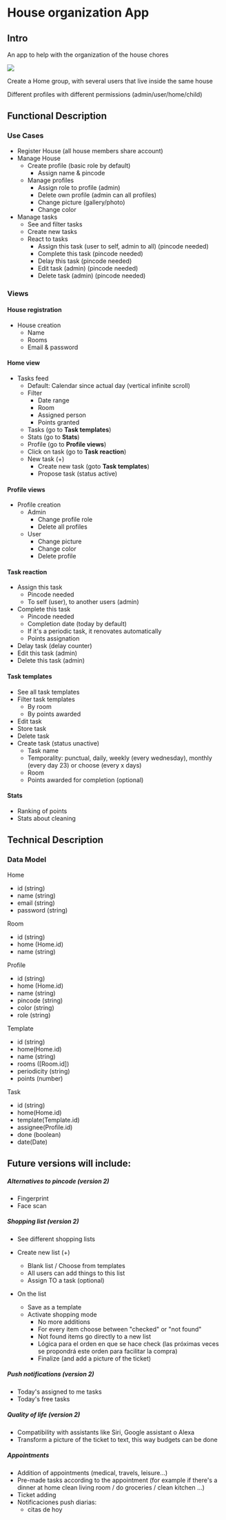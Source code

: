 # House organization App

## Intro

An app to help with the organization of the house chores

![](https://media.giphy.com/media/v1.Y2lkPTc5MGI3NjExYjk5ZXEzejNiam91aDd0N3g4YXdkYjNodHcwOWllaXhxMTk2dXRidCZlcD12MV9pbnRlcm5hbF9naWZfYnlfaWQmY3Q9Zw/NV4cSrRYXXwfUcYnua/giphy.gif)

Create a Home group, with several users that live inside the same house

Different profiles with different permissions (admin/user/home/child)

## Functional Description

### Use Cases

* Register House (all house members share account)
* Manage House
    - Create profile (basic role by default)
        - Assign name & pincode
    - Manage profiles
        - Assign role to profile (admin)
        - Delete own profile (admin can all profiles)
        - Change picture (gallery/photo)
        - Change color
* Manage tasks
    - See and filter tasks
    - Create new tasks
    - React to tasks
        - Assign this task (user to self, admin to all) (pincode needed)
        - Complete this task (pincode needed)
        - Delay this task (pincode needed)
        - Edit task (admin) (pincode needed)
        - Delete task (admin) (pincode needed)
<!-- Cosas que el usuario podrá hacer en la aplicación (cosas que aporten valor, cosas tipo Login, Register... sobran)
* search socks
* add socks to cart
* view cart
* add / remove items
* checkout cart
* view orders
* view order status
* ...
* ... -->

### Views

#### House registration

* House creation
    - Name
    - Rooms
    - Email & password

#### Home view

* Tasks feed
    - Default: Calendar since actual day (vertical infinite scroll)
    - Filter
        - Date range
        - Room
        - Assigned person
        - Points granted
    - Tasks (go to **Task templates**)
    - Stats (go to **Stats**)
    - Profile (go to **Profile views**)
    - Click on task (go to **Task reaction**)
    - New task (+)
        - Create new task (goto **Task templates**)
        - Propose task (status active)

#### Profile views

* Profile creation
    - Admin
        - Change profile role
        - Delete all profiles
    - User
        - Change picture
        - Change color
        - Delete profile

#### Task reaction

* Assign this task
    - Pincode needed
    - To self (user), to another users (admin)
* Complete this task
    - Pincode needed
    - Completion date (today by default)
    - If it's a periodic task, it renovates automatically
    - Points assignation
* Delay task (delay counter)
* Edit this task (admin)
* Delete this task (admin)

#### Task templates

* See all task templates
* Filter task templates
    - By room
    - By points awarded
* Edit task
* Store task
* Delete task
* Create task (status unactive)
    - Task name
    - Temporality: punctual, daily, weekly (every wednesday), monthly (every day 23) or choose (every x days)
    - Room
    - Points awarded for completion (optional)

#### Stats

* Ranking of points
* Stats about cleaning

## Technical Description

### Data Model

Home
* id (string)
* name (string)
* email (string)
* password (string)

Room
* id (string)
* home (Home.id)
* name (string)

Profile
* id (string)
* home (Home.id)
* name (string)
* pincode (string)
* color (string)
* role (string)

Template
* id (string)
* home(Home.id)
* name (string)
* rooms ([Room.id])
* periodicity (string)
* points (number)

Task
* id (string)
* home(Home.id)
* template(Template.id)
* assignee(Profile.id)
* done (boolean)
* date(Date)

<!-- Sock
* id (string)
* name (string)
* size (string)
* theme (string)
* brand (string)
* price (number)

Cart
* id (string)
* user (user.id)
* items ([socks.id])

Order
* id (string)
* date (Date
* items ([socks.id])) -->

## Future versions will include:

##### Alternatives to pincode (version 2)

* Fingerprint
* Face scan

##### Shopping list (version 2)

* See different shopping lists

* Create new list (+)
    - Blank list / Choose from templates
    - All users can add things to this list
    - Assign TO a task (optional)

* On the list
    - Save as a template
    - Activate shopping mode
        - No more additions
        - For every item choose between "checked" or "not found"
        - Not found items go directly to a new list
        - Lógica para el orden en que se hace check (las próximas veces se propondrá este orden para facilitar la compra)
        - Finalize (and add a picture of the ticket)

##### Push notifications (version 2)

* Today's assigned to me tasks
* Today's free tasks

##### Quality of life (version 2)

* Compatibility with assistants like Siri, Google assistant o Alexa
* Transform a picture of the ticket to text, this way budgets can be done

##### Appointments

* Addition of appointments (medical, travels, leisure...)
* Pre-made tasks according to the appointment (for example if there's a dinner at home clean living room / do groceries / clean kitchen ...)
* Ticket adding
* Notificaciones push diarias:
    - citas de hoy